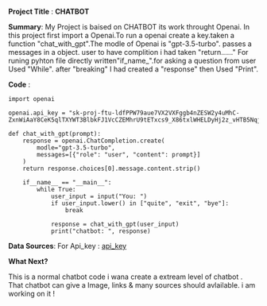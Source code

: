 **Project Title** : **CHATBOT**

 **Summary**:
My Project is baised on CHATBOT its work throught Openai. 
In this project first import a Openai.To run a openai create a key.taken a function "chat_with_gpt".The modle of Openai is "gpt-3.5-turbo".
passes a messages in a object. user to have complition i had taken "return......"
For runing pyhton file directly written"if_name_".for asking a question from user Used "While". after "breaking" I had created a "response" then Used "Print".

**Code** :
```
import openai 

openai.api_key = "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"

def chat_with_gpt(prompt):
    response = openai.ChatCompletion.create(
        modle="gpt-3.5-turbo",
        messages=[{"role": "user", "content": prompt}]
    )
    return response.choices[0].message.content.strip()

    if__name__ == "__main__":
        while True:
            user_input = input("You: ")
            if user_input.lower() in ["quite", "exit", "bye"]:
                break
            
            response = chat_with_gpt(user_input)
            print("chatbot: ", response)
```

**Data Sources**:
For Api_key : [api_key](https://platform.openai.com/settings/profile?tab=api-keys)

**What Next?**

This is a normal chatbot code i wana create a extream level of chatbot . That chatbot can give a Image, links & many sources should avlailable. i am working on it !


